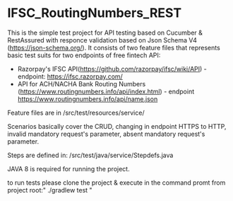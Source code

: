 # IFSC_RoutingNumbers_REST

This is the simple test project for API testing based on Cucumber & RestAssured with responce validation based on Json Schema V4 (https://json-schema.org/).
It consists of two feature files that represents basic test suits for two endpoints of free fintech API:
 - Razorpay's IFSC API(https://github.com/razorpay/ifsc/wiki/API) - endpoint: https://ifsc.razorpay.com/ 
 - API for ACH/NACHA Bank Routing Numbers (https://www.routingnumbers.info/api/index.html) - endpoint https://www.routingnumbers.info/api/name.json
 
 Feature files are in /src/test/resources/service/
 
Scenarios basically cover the CRUD, changing in endpoint HTTPS to HTTP, invalid mandatory request's parameter, absent mandatory request's parameter.

Steps are defined in: /src/test/java/service/Stepdefs.java

JAVA 8 is required for running the project.

to run tests please clone the project & execute in the command promt from project root:" ./gradlew test "
